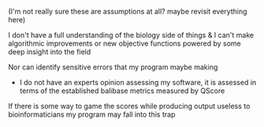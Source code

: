 
(I'm not really sure these are assumptions at all? maybe revisit everything here)



I don't have a full understanding of the biology side of things & I can't make algorithmic improvements or new objective functions powered by some deep insight into the field

Nor can identify sensitive errors that my program maybe making
- I do not have an experts opinion assessing my software, it is assessed in terms of the established balibase metrics measured by QScore

If there is some way to game the scores while producing output useless to bioinformaticians my program may fall into this trap


